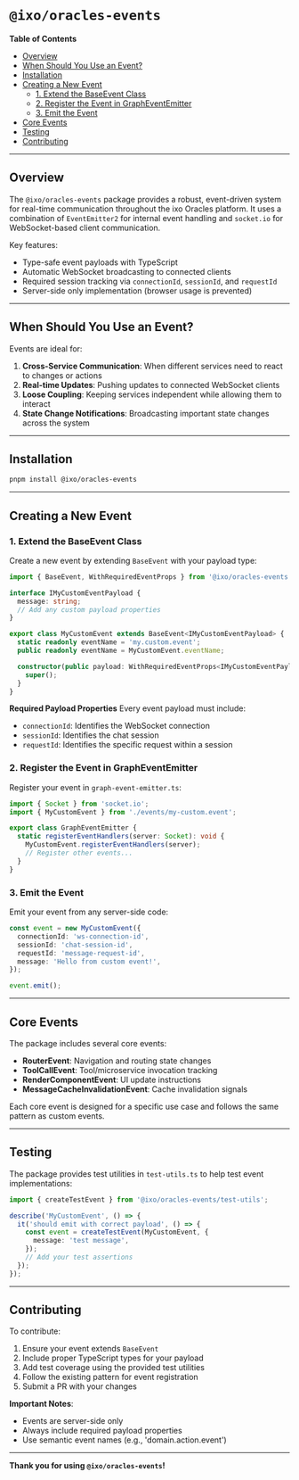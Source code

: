 # `@ixo/oracles-events`

**Table of Contents**

- [Overview](#overview)
- [When Should You Use an Event?](#when-should-you-use-an-event)
- [Installation](#installation)
- [Creating a New Event](#creating-a-new-event)
  - [1. Extend the BaseEvent Class](#1-extend-the-baseevent-class)
  - [2. Register the Event in GraphEventEmitter](#2-register-the-event-in-grapheventemitter)
  - [3. Emit the Event](#3-emit-the-event)
- [Core Events](#core-events)
- [Testing](#testing)
- [Contributing](#contributing)

---

## Overview

The `@ixo/oracles-events` package provides a robust, event-driven system for real-time communication throughout the ixo Oracles platform. It uses a combination of `EventEmitter2` for internal event handling and `socket.io` for WebSocket-based client communication.

Key features:

- Type-safe event payloads with TypeScript
- Automatic WebSocket broadcasting to connected clients
- Required session tracking via `connectionId`, `sessionId`, and `requestId`
- Server-side only implementation (browser usage is prevented)

---

## When Should You Use an Event?

Events are ideal for:

1. **Cross-Service Communication**: When different services need to react to changes or actions
2. **Real-time Updates**: Pushing updates to connected WebSocket clients
3. **Loose Coupling**: Keeping services independent while allowing them to interact
4. **State Change Notifications**: Broadcasting important state changes across the system

---

## Installation

```bash
pnpm install @ixo/oracles-events
```

---

## Creating a New Event

### 1. Extend the BaseEvent Class

Create a new event by extending `BaseEvent` with your payload type:

```typescript
import { BaseEvent, WithRequiredEventProps } from '@ixo/oracles-events';

interface IMyCustomEventPayload {
  message: string;
  // Add any custom payload properties
}

export class MyCustomEvent extends BaseEvent<IMyCustomEventPayload> {
  static readonly eventName = 'my.custom.event';
  public readonly eventName = MyCustomEvent.eventName;

  constructor(public payload: WithRequiredEventProps<IMyCustomEventPayload>) {
    super();
  }
}
```

**Required Payload Properties**
Every event payload must include:

- `connectionId`: Identifies the WebSocket connection
- `sessionId`: Identifies the chat session
- `requestId`: Identifies the specific request within a session

### 2. Register the Event in GraphEventEmitter

Register your event in `graph-event-emitter.ts`:

```typescript
import { Socket } from 'socket.io';
import { MyCustomEvent } from './events/my-custom.event';

export class GraphEventEmitter {
  static registerEventHandlers(server: Socket): void {
    MyCustomEvent.registerEventHandlers(server);
    // Register other events...
  }
}
```

### 3. Emit the Event

Emit your event from any server-side code:

```typescript
const event = new MyCustomEvent({
  connectionId: 'ws-connection-id',
  sessionId: 'chat-session-id',
  requestId: 'message-request-id',
  message: 'Hello from custom event!',
});

event.emit();
```

---

## Core Events

The package includes several core events:

- **RouterEvent**: Navigation and routing state changes
- **ToolCallEvent**: Tool/microservice invocation tracking
- **RenderComponentEvent**: UI update instructions
- **MessageCacheInvalidationEvent**: Cache invalidation signals

Each core event is designed for a specific use case and follows the same pattern as custom events.

---

## Testing

The package provides test utilities in `test-utils.ts` to help test event implementations:

```typescript
import { createTestEvent } from '@ixo/oracles-events/test-utils';

describe('MyCustomEvent', () => {
  it('should emit with correct payload', () => {
    const event = createTestEvent(MyCustomEvent, {
      message: 'test message',
    });
    // Add your test assertions
  });
});
```

---

## Contributing

To contribute:

1. Ensure your event extends `BaseEvent`
2. Include proper TypeScript types for your payload
3. Add test coverage using the provided test utilities
4. Follow the existing pattern for event registration
5. Submit a PR with your changes

**Important Notes**:

- Events are server-side only
- Always include required payload properties
- Use semantic event names (e.g., 'domain.action.event')

---

**Thank you for using `@ixo/oracles-events`!**
